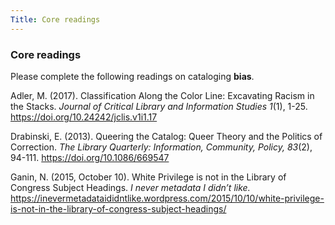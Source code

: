 ```yaml
---
Title: Core readings
---
```

### Core readings

Please complete the following readings on cataloging **bias**.

Adler, M. (2017). Classification Along the Color Line: Excavating Racism in the Stacks. *Journal of Critical Library and Information Studies 1*(1), 1-25. <https://doi.org/10.24242/jclis.v1i1.17> 

Drabinski, E. (2013). Queering the Catalog: Queer Theory and the Politics of Correction. *The Library Quarterly: Information, Community, Policy, 83*(2), 94-111. <https://doi.org/10.1086/669547>

Ganin, N. (2015, October 10). White Privilege is not in the Library of Congress Subject Headings. *I never metadata I didn’t like.* <https://inevermetadataididntlike.wordpress.com/2015/10/10/white-privilege-is-not-in-the-library-of-congress-subject-headings/>


